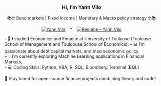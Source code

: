 <div align="center">

### Hi, I’m Yann Vilo

📚🤓 Bond markets | Fixed Income | Monetary & Macro policy strategy 🤓📚

[![Yann Vilo](https://img.shields.io/badge/Yann%20Vilo-LinkedIn-blue)](https://www.linkedin.com/in/yann-vilo/)
&nbsp;&nbsp; * &nbsp;&nbsp;
[![Resume – Yann Vilo](https://img.shields.io/badge/Resume-PDF-informational?style=flat&logo=adobeacrobatreader&logoColor=white&color=E60023)](https://github.com/yyavl/yyavl/raw/main/Resume-YannVilo.pdf)

</div>

**-** 🌱 I studied Economics and Finance at University of Toulouse (Toulouse School of Management and Touloouse School of Economics).
**-** 📊 I’m passionate about debt capital markets, and macroeconomic policy.  
**-** 💡 I’m currently exploring Machine Learning applications in Financial Markets.  
**-** 💻 Coding Skills: Python, VBA, R, SQL, Bloomberg Terminal (BQL) 

🚀 Stay tuned for open-source finance projects combining theory and code!
<!---
yyavl/yyavl is a ✨ special ✨ repository because its `README.md` (this file) appears on your GitHub profile.
You can click the Preview link to take a look at your changes.
--->
